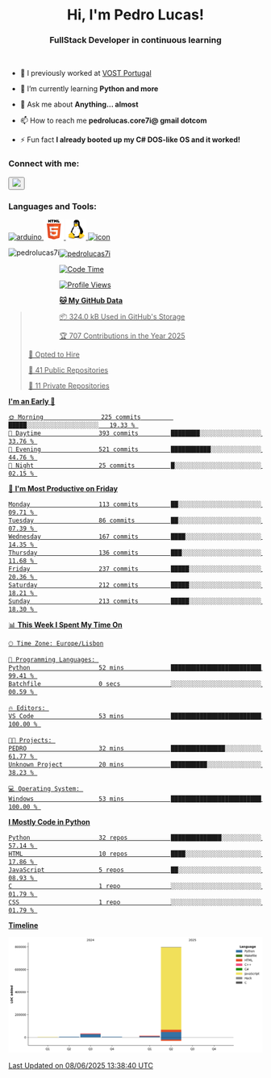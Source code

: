 <h1 align="center">Hi, I'm Pedro Lucas!</h1>
<h3 align="center">FullStack Developer in continuous learning</h3>
<br>

- 🔭 I previously worked at [VOST Portugal](https://github.com/vostpt) 

- 🌱 I’m currently learning **Python and more**

- 💬 Ask me about **Anything... almost**

- 📫 How to reach me **pedrolucas.core7i@ gmail dotcom**

- ⚡ Fun fact **I already booted up my C# DOS-like OS and it worked!**

<h3 align="left">Connect with me:</h3>
<p align="left">
    <div display="flex">
        <a href="https://bsky.app/profile/pedrolucas7i.bsky.social">
            <button>
                <img width=45 src="https://upload.wikimedia.org/wikipedia/commons/7/7a/Bluesky_Logo.svg">
            </button>
        </a>
    </div>
</p>
<h3 align="left">Languages and Tools:</h3>
<p align="left"> <a href="https://www.arduino.cc/" target="_blank" rel="noreferrer"> <img src="https://cdn.worldvectorlogo.com/logos/arduino-1.svg" alt="arduino" width="40" height="40"/> </a> <a href="https://www.w3.org/html/" target="_blank" rel="noreferrer"> <img src="https://raw.githubusercontent.com/devicons/devicon/master/icons/html5/html5-original-wordmark.svg" alt="html5" width="40" height="40"/> </a> <a href="https://www.linux.org/" target="_blank" rel="noreferrer"> <img src="https://raw.githubusercontent.com/devicons/devicon/master/icons/linux/linux-original.svg" alt="linux" width="40" height="40"/> </a> <a href="https://www.python.org" target="_blank" rel="noreferrer"> <img src="https://techstack-generator.vercel.app/python-icon.svg" alt="icon" width="40" height="40" />

<p><img align="left" height="194px" src="https://github-readme-stats.vercel.app/api/top-langs?username=pedrolucas7i&show_icons=true&theme=tokyonight&locale=en&layout=compact" alt="pedrolucas7i" /></p><img height="194px" align="center" src="https://github-readme-stats.vercel.app/api?username=pedrolucas7i&show_icons=true&theme=tokyonight&locale=en" alt="pedrolucas7i" />

<!--START_SECTION:waka-->
![Code Time](http://img.shields.io/badge/Code%20Time-186%20hrs%2032%20mins-blue)

![Profile Views](http://img.shields.io/badge/Profile%20Views-32-blue)

**🐱 My GitHub Data** 

> 📦 324.0 kB Used in GitHub's Storage 
 > 
> 🏆 707 Contributions in the Year 2025
 > 
> 💼 Opted to Hire
 > 
> 📜 41 Public Repositories 
 > 
> 🔑 11 Private Repositories 
 > 
**I'm an Early 🐤** 

```text
🌞 Morning                225 commits         █████░░░░░░░░░░░░░░░░░░░░   19.33 % 
🌆 Daytime                393 commits         ████████░░░░░░░░░░░░░░░░░   33.76 % 
🌃 Evening                521 commits         ███████████░░░░░░░░░░░░░░   44.76 % 
🌙 Night                  25 commits          █░░░░░░░░░░░░░░░░░░░░░░░░   02.15 % 
```
📅 **I'm Most Productive on Friday** 

```text
Monday                   113 commits         ██░░░░░░░░░░░░░░░░░░░░░░░   09.71 % 
Tuesday                  86 commits          ██░░░░░░░░░░░░░░░░░░░░░░░   07.39 % 
Wednesday                167 commits         ████░░░░░░░░░░░░░░░░░░░░░   14.35 % 
Thursday                 136 commits         ███░░░░░░░░░░░░░░░░░░░░░░   11.68 % 
Friday                   237 commits         █████░░░░░░░░░░░░░░░░░░░░   20.36 % 
Saturday                 212 commits         █████░░░░░░░░░░░░░░░░░░░░   18.21 % 
Sunday                   213 commits         █████░░░░░░░░░░░░░░░░░░░░   18.30 % 
```


📊 **This Week I Spent My Time On** 

```text
🕑︎ Time Zone: Europe/Lisbon

💬 Programming Languages: 
Python                   52 mins             █████████████████████████   99.41 % 
Batchfile                0 secs              ░░░░░░░░░░░░░░░░░░░░░░░░░   00.59 % 

🔥 Editors: 
VS Code                  53 mins             █████████████████████████   100.00 % 

🐱‍💻 Projects: 
PEDRO                    32 mins             ███████████████░░░░░░░░░░   61.77 % 
Unknown Project          20 mins             ██████████░░░░░░░░░░░░░░░   38.23 % 

💻 Operating System: 
Windows                  53 mins             █████████████████████████   100.00 % 
```

**I Mostly Code in Python** 

```text
Python                   32 repos            ██████████████░░░░░░░░░░░   57.14 % 
HTML                     10 repos            ████░░░░░░░░░░░░░░░░░░░░░   17.86 % 
JavaScript               5 repos             ██░░░░░░░░░░░░░░░░░░░░░░░   08.93 % 
C                        1 repo              ░░░░░░░░░░░░░░░░░░░░░░░░░   01.79 % 
CSS                      1 repo              ░░░░░░░░░░░░░░░░░░░░░░░░░   01.79 % 
```



**Timeline**

![Lines of Code chart](https://raw.githubusercontent.com/pedrolucas7i/pedrolucas7i/main/assets/bar_graph.png)


 Last Updated on 08/06/2025 13:38:40 UTC
<!--END_SECTION:waka-->
